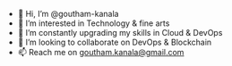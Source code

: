 - 👋 Hi, I’m @goutham-kanala
- 👀 I’m interested in Technology & fine arts
- 🌱 I’m constantly upgrading my skills in Cloud & DevOps
- 💞️ I’m looking to collaborate on DevOps & Blockchain
- 📫 Reach me on goutham.kanala@gmail.com

<!---
goutham-kanala/goutham-kanala is a ✨ special ✨ repository because its `README.md` (this file) appears on your GitHub profile.
You can click the Preview link to take a look at your changes.
--->
